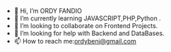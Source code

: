 - 👋 Hi, I’m ORDY FANDIO
- 🌱 I’m currently learning JAVASCRIPT,PHP,Python .
- 👯 I’m looking to collaborate on Frontend Projects.
- 🤔 I’m looking for help with Backend and DataBases.
- 📫 How to reach me:ordybeni@gmail.com



